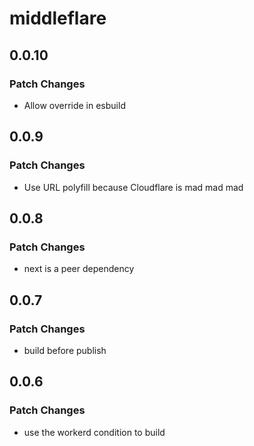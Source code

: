 # middleflare

## 0.0.10

### Patch Changes

-   Allow override in esbuild

## 0.0.9

### Patch Changes

-   Use URL polyfill because Cloudflare is mad mad mad

## 0.0.8

### Patch Changes

-   next is a peer dependency

## 0.0.7

### Patch Changes

-   build before publish

## 0.0.6

### Patch Changes

-   use the workerd condition to build
